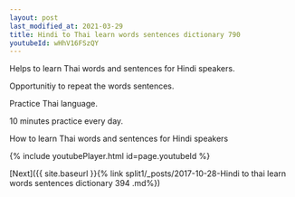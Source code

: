 ```yaml
---
layout: post
last_modified_at: 2021-03-29
title: Hindi to Thai learn words sentences dictionary 790 
youtubeId: wHhV16FSzQY
---
```

 
 
Helps to learn Thai words and sentences for Hindi speakers.

Opportunitiy to repeat the words sentences. 

Practice Thai language. 
 
10 minutes practice every day. 
 
How to learn Thai words and sentences for Hindi speakers 
 
{% include youtubePlayer.html id=page.youtubeId %}
 
 
[Next]({{ site.baseurl }}{% link  split1/_posts/2017-10-28-Hindi to thai learn words sentences dictionary 394 .md%})
 
